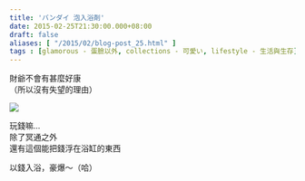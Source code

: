 ```yaml
---
title: 'バンダイ 泡入浴剤'
date: 2015-02-25T21:30:00.000+08:00
draft: false
aliases: [ "/2015/02/blog-post_25.html" ]
tags : [glamorous - 蛋臉以外, collections - 可愛い, lifestyle - 生活與生存]
---
```


財爺不會有甚麼好康  
（所以沒有失望的理由）  

![](/images/yenbath.jpg)

玩錢嘛...  
除了冥通之外  
還有這個能把錢浮在浴缸的東西  
  
以錢入浴，豪爆～（哈）
